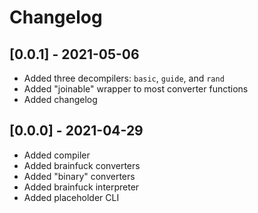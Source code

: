 # Changelog


## [0.0.1] - 2021-05-06

- Added three decompilers: `basic`, `guide`, and `rand`
- Added "joinable" wrapper to most converter functions
- Added changelog


## [0.0.0] - 2021-04-29

- Added compiler
- Added brainfuck converters
- Added "binary" converters
- Added brainfuck interpreter
- Added placeholder CLI
